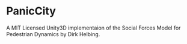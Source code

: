 # PanicCity
A MIT Licensed Unity3D implementaion of the Social Forces Model for Pedestrian Dynamics by Dirk Helbing.
